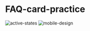 # FAQ-card-practice





![active-states](https://user-images.githubusercontent.com/52498280/102182391-e8e38080-3ef7-11eb-8e1f-00c3b040f419.jpg)
![mobile-design](https://user-images.githubusercontent.com/52498280/102182395-eaad4400-3ef7-11eb-89f0-bf083d245062.jpg)
